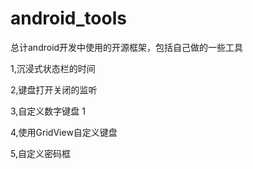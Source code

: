 # android_tools

总计android开发中使用的开源框架，包括自己做的一些工具

1,沉浸式状态栏的时间

2,键盘打开关闭的监听

3,自定义数字键盘 1

4,使用GridView自定义键盘

5,自定义密码框






























